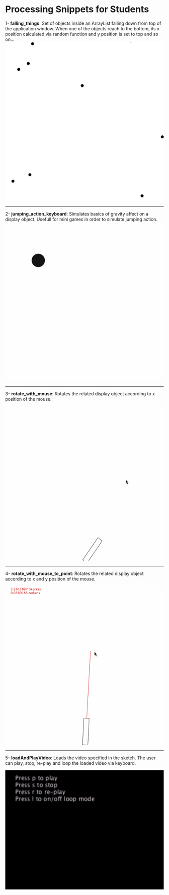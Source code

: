 # Processing Snippets for Students


1- **falling_things**: Set of objects inside an ArrayList falling down from top of the application window. When one of the objects reach to the bottom, its x position calculated via random function and y position is set to top and so on...
![falling things](./falling_things/falling_thingsw.gif)

---
2- **jumping_action_keyboard**: Simulates basics of gravity affect on a display object. Usefull for mini games in order to simulate jumping action.  
![jumping action keyboard](./jumping_action_keyboard/jumping_action_via_keyboard.gif)

---
3- **rotate_with_mouse**: Rotates the related display object according to x position of the mouse.
![rotate with mouse](./rotate_with_mouse/rotate_with_mouse_Pos_X.gif)

---
4- **rotate_with_mouse_to_point**: Rotates the related display object according to x and y position of the mouse.

![rotate with mouse to point](./rotate_with_mouse_to_point/rotate_with_mouse_Pos_X_Y.gif)

---
5- **loadAndPlayVideo**: Loads the video specified in the sketch. The user can play, stop, re-play and loop the loaded video via keyboard.

<img src="./loadAndPlayVideo/loadAndPlayVideo.gif" width="600">
